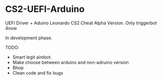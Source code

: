 # **CS2-UEFI-Arduino**

UEFI Driver + Aduino Leonardo CS2 Cheat
Alpha Version.
Only triggerbot 4now

In development phase.

TODO:

+ Smart legit aimbot.
+ Make choose between arduino and non-adruino version
+ Bhop
+ Clean code and fix bugs

